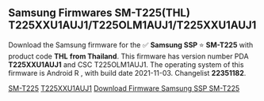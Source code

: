 <h2>Samsung Firmwares SM-T225(THL) T225XXU1AUJ1/T225OLM1AUJ1/T225XXU1AUJ1</h2>
Download the Samsung firmware for the ✅ <strong>Samsung SSP </strong> ⭐ <strong>SM-T225</strong> with product code <strong>THL</strong> <strong> from Thailand</strong>. This firmware has version number PDA <strong>T225XXU1AUJ1</strong> and CSC T225OLM1AUJ1. The operating system of this firmware is Android R , with build date 2021-11-03. Changelist <strong>22351182</strong>.


[SM-T225](https://samfirm.shop/samsung/model/SM-T225)
[T225XXU1AUJ1](https://samfirm.shop/samsung/pda/T225XXU1AUJ1)
[Download Firmware Samsung SSP SM-T225](https://samfirm.shop/samsung/firmware/470882)
